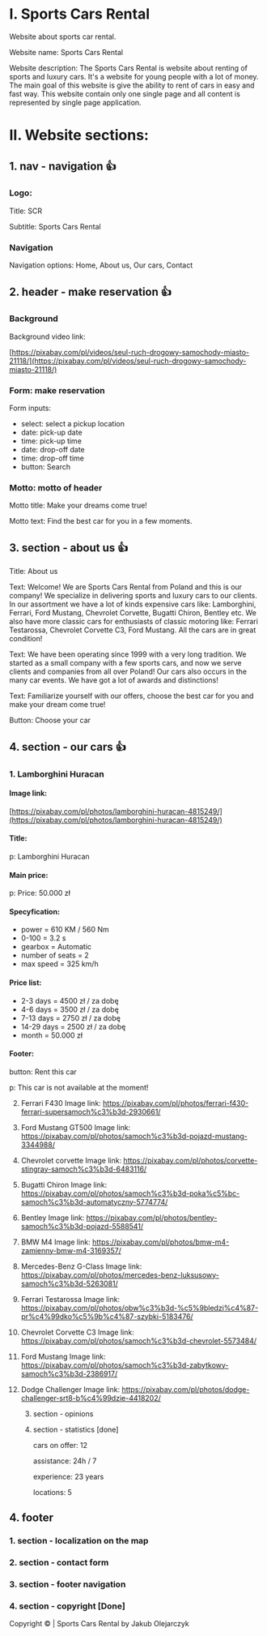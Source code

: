 # I. Sports Cars Rental

Website about sports car rental.

Website name: Sports Cars Rental

Website description:
The Sports Cars Rental is website about renting of sports and luxury cars. It's a website for young people with a lot of money.
The main goal of this website is give the ability to rent of cars in easy and fast way.
This website contain only one single page and all content is represented by single page application.

# II. Website sections:

## 1. nav - navigation 👍

### Logo:

Title: SCR

Subtitle: Sports Cars Rental

### Navigation

Navigation options: Home, About us, Our cars, Contact

## 2. header - make reservation 👍

### Background

Background video link:

[https://pixabay.com/pl/videos/seul-ruch-drogowy-samochody-miasto-21118/](https://pixabay.com/pl/videos/seul-ruch-drogowy-samochody-miasto-21118/)

### Form: make reservation

Form inputs:

- select: select a pickup location
- date: pick-up date
- time: pick-up time
- date: drop-off date
- time: drop-off time
- button: Search

### Motto: motto of header

Motto title: Make your dreams come true!

Motto text: Find the best car for you in a few moments.

## 3. section - about us 👍

Title: About us

Text: Welcome! We are Sports Cars Rental from Poland and this is our company! We specialize in delivering sports and luxury cars to our clients. In our assortment we have a lot of kinds expensive cars like: Lamborghini, Ferrari, Ford Mustang, Chevrolet Corvette, Bugatti Chiron, Bentley etc. We also have more classic cars for enthusiasts of classic motoring like: Ferrari Testarossa, Chevrolet Corvette C3, Ford Mustang. All the cars are in great condition!

Text: We have been operating since 1999 with a very long tradition. We started as a small company with a few sports cars, and now we serve clients and companies from all over Poland! Our cars also occurs in the many car events. We have got a lot of awards and distinctions!

Text: Familiarize yourself with our offers, choose the best car for you and make your dream come true!

Button: Choose your car

## 4. section - our cars 👍

### 1. Lamborghini Huracan

#### Image link:

[https://pixabay.com/pl/photos/lamborghini-huracan-4815249/](https://pixabay.com/pl/photos/lamborghini-huracan-4815249/)

#### Title:

p: Lamborghini Huracan

#### Main price:

p: Price: 50.000 zł

#### Specyfication:

- power = 610 KM / 560 Nm
- 0-100 = 3.2 s
- gearbox = Automatic
- number of seats = 2
- max speed = 325 km/h

#### Price list:

- 2-3 days = 4500 zł / za dobę
- 4-6 days = 3500 zł / za dobę
- 7-13 days = 2750 zł / za dobę
- 14-29 days = 2500 zł / za dobę
- month = 50.000 zł

#### Footer:

button: Rent this car

p: This car is not available at the moment!

2. Ferrari F430
   Image link: https://pixabay.com/pl/photos/ferrari-f430-ferrari-supersamoch%c3%b3d-2930661/

3. Ford Mustang GT500
   Image link: https://pixabay.com/pl/photos/samoch%c3%b3d-pojazd-mustang-3344988/

4. Chevrolet corvette
   Image link: https://pixabay.com/pl/photos/corvette-stingray-samoch%c3%b3d-6483116/

5. Bugatti Chiron
   Image link: https://pixabay.com/pl/photos/samoch%c3%b3d-poka%c5%bc-samoch%c3%b3d-automatyczny-5774774/

6. Bentley
   Image link: https://pixabay.com/pl/photos/bentley-samoch%c3%b3d-pojazd-5588541/

7. BMW M4
   Image link: https://pixabay.com/pl/photos/bmw-m4-zamienny-bmw-m4-3169357/

8. Mercedes-Benz G-Class
   Image link: https://pixabay.com/pl/photos/mercedes-benz-luksusowy-samoch%c3%b3d-5263081/

9. Ferrari Testarossa
   Image link: https://pixabay.com/pl/photos/obw%c3%b3d-%c5%9bledzi%c4%87-pr%c4%99dko%c5%9b%c4%87-szybki-5183476/

10. Chevrolet Corvette C3
    Image link: https://pixabay.com/pl/photos/samoch%c3%b3d-chevrolet-5573484/

11. Ford Mustang
    Image link: https://pixabay.com/pl/photos/samoch%c3%b3d-zabytkowy-samoch%c3%b3d-2386917/

12. Dodge Challenger
    Image link: https://pixabay.com/pl/photos/dodge-challenger-srt8-b%c4%99dzie-4418202/

    3. section - opinions

    4. section - statistics [done]

       cars on offer: 12

       assistance: 24h / 7

       experience: 23 years

       locations: 5

## 4. footer

### 1. section - localization on the map

### 2. section - contact form

### 3. section - footer navigation

### 4. section - copyright [Done]

Copyright &copy; | Sports Cars Rental by Jakub Olejarczyk

